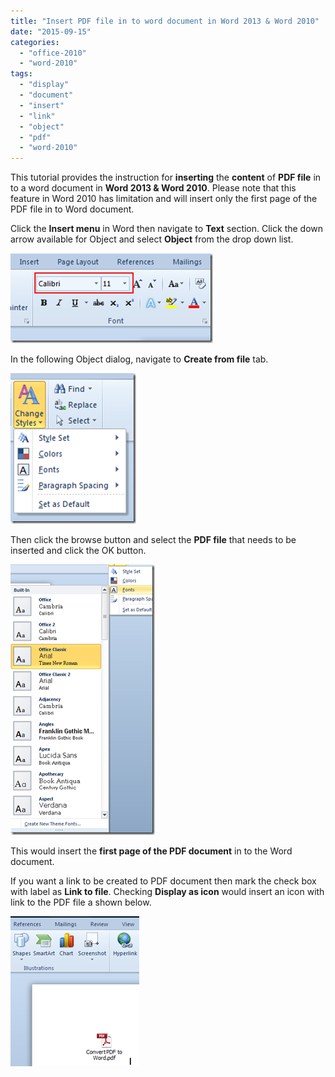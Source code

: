 ```yaml
---
title: "Insert PDF file in to word document in Word 2013 & Word 2010"
date: "2015-09-15"
categories: 
  - "office-2010"
  - "word-2010"
tags: 
  - "display"
  - "document"
  - "insert"
  - "link"
  - "object"
  - "pdf"
  - "word-2010"
---
```


This tutorial provides the instruction for **inserting** the **content** of **PDF file** in to a word document in **Word 2013 & Word 2010**. Please note that this feature in Word 2010 has limitation and will insert only the first page of the PDF file in to Word document.

Click the **Insert menu** in Word then navigate to **Text** section. Click the down arrow available for Object and select **Object** from the drop down list.

[![image](images/image_thumb99.png "image")](http://blogmines.com/blog/wp-content/uploads/2011/09/image100.png)

In the following Object dialog, navigate to **Create from file** tab.

[![image](images/image_thumb100.png "image")](http://blogmines.com/blog/wp-content/uploads/2011/09/image101.png)

Then click the browse button and select the **PDF file** that needs to be inserted and click the OK button.

[![image](images/image_thumb101.png "image")](http://blogmines.com/blog/wp-content/uploads/2011/09/image102.png)

This would insert the **first page of the PDF document** in to the Word document.

If you want a link to be created to PDF document then mark the check box with label as **Link to file**. Checking **Display as icon** would insert an icon with link to the PDF file a shown below.

[![image](images/1_image_thumb102.png "image")](http://blogmines.com/blog/wp-content/uploads/2011/09/image103.png)
